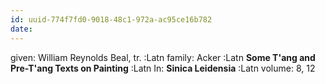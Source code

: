 ```yaml
---
id: uuid-774f7fd0-9018-48c1-972a-ac95ce16b782
date: 
---
```


given: William Reynolds Beal, tr. :Latn
family: Acker :Latn
**Some T'ang and Pre-T'ang Texts on Painting** :Latn
In: 
**Sinica Leidensia** :Latn
volume: 8, 12